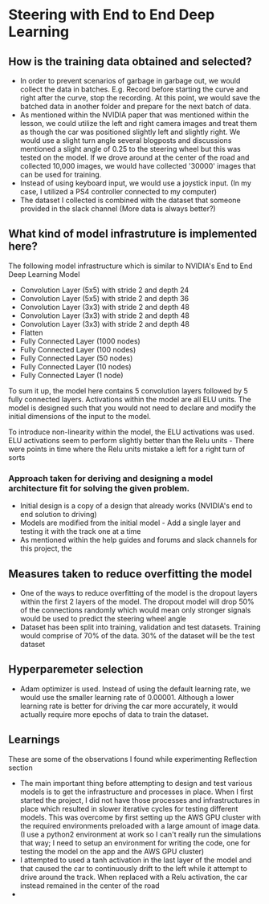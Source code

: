 # Steering with End to End Deep Learning

## How is the training data obtained and selected?

- In order to prevent scenarios of garbage in garbage out, we would collect the data in batches. E.g. Record before
 starting the curve and right after the curve, stop the recording. At this point, we would save the batched data in
 another folder and prepare for the next batch of data.
- As mentioned within the NVIDIA paper that was mentioned within the lesson, we could utilize the left and right camera
images and treat them as though the car was positioned slightly left and slightly right. We would use a slight turn angle
several blogposts and discussions mentioned a slight angle of 0.25 to the steering wheel but this was tested on the
model. If we drove around at the center of the road and collected 10,000 images, we would have collected '30000' images that
can be used for training.
- Instead of using keyboard input, we would use a joystick input. (In my case, I utilized a PS4 controller connected to
my computer)
- The dataset I collected is combined with the dataset that someone provided in the slack channel (More data is always better?)

## What kind of model infrastruture is implemented here?

The following model infrastructure which is similar to NVIDIA's End to End Deep Learning Model

- Convolution Layer (5x5) with stride 2 and depth 24
- Convolution Layer (5x5) with stride 2 and depth 36
- Convolution Layer (3x3) with stride 2 and depth 48
- Convolution Layer (3x3) with stride 2 and depth 48
- Convolution Layer (3x3) with stride 2 and depth 48
- Flatten
- Fully Connected Layer (1000 nodes)
- Fully Connected Layer (100 nodes)
- Fully Connected Layer (50 nodes)
- Fully Connected Layer (10 nodes)
- Fully Connected Layer (1 node)

To sum it up, the model here contains 5 convolution layers followed by 5 fully connected layers. Activations within the
model are all ELU units. The model is designed such that you would not need to declare and modify the initial dimensions
of the input to the model.

To introduce non-linearity within the model, the ELU activations was used. ELU activations seem to perform slightly
better than the Relu units - There were points in time where the Relu units mistake a left for a right turn of sorts



### Approach taken for deriving and designing a model architecture fit for solving the given problem.

- Initial design is a copy of a design that already works (NVIDIA's end to end solution to driving)
- Models are modified from the initial model - Add a single layer and testing it with the track one at a time
- As mentioned within the help guides and forums and slack channels for this project, the

## Measures taken to reduce overfitting the model

- One of the ways to reduce overfitting of the model is the dropout layers within the first 2 layers of the model. The dropout
model will drop 50% of the connections randomly which would mean only stronger signals would be used to predict the steering
wheel angle
- Dataset has been split into training, validation and test datasets. Training would comprise of 70% of the data.
30% of the dataset will be the test dataset

## Hyperparemeter selection

- Adam optimizer is used. Instead of using the default learning rate, we would use the smaller learning rate of 0.00001.
Although a lower learning rate is better for driving the car more accurately, it would actually require more epochs of
data to train the dataset.

## Learnings

These are some of the observations I found while experimenting
Reflection section

- The main important thing before attempting to design and test various models is to get the infrastructure and processes
in place. When I first started the project, I did not have those processes and infrastructures in place which resulted in
slower iterative cycles for testing different models. This was overcome by first setting up the AWS GPU cluster with the
required environments preloaded with a large amount of image data. (I use a python2 environment at work so I can't really
run the simulations that way; I need to setup an environment for writing the code, one for testing the model on the app and
the AWS GPU cluster)
- I attempted to used a tanh activation in the last layer of the model and that caused the car to continuously drift to
the left while it attempt to drive around the track. When replaced with a Relu activation, the car instead remained in
the center of the road
-

